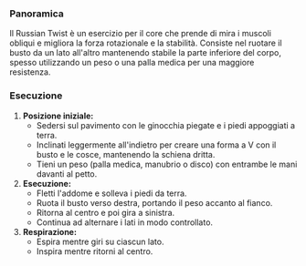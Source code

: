 ### Panoramica
Il Russian Twist è un esercizio per il core che prende di mira i muscoli obliqui e migliora la forza rotazionale e la stabilità. Consiste nel ruotare il busto da un lato all'altro mantenendo stabile la parte inferiore del corpo, spesso utilizzando un peso o una palla medica per una maggiore resistenza.

### Esecuzione
1. **Posizione iniziale:**
   - Sedersi sul pavimento con le ginocchia piegate e i piedi appoggiati a terra.
   - Inclinati leggermente all'indietro per creare una forma a V con il busto e le cosce, mantenendo la schiena dritta.
   - Tieni un peso (palla medica, manubrio o disco) con entrambe le mani davanti al petto.
2. **Esecuzione:**
   - Fletti l'addome e solleva i piedi da terra.
   - Ruota il busto verso destra, portando il peso accanto al fianco.
   - Ritorna al centro e poi gira a sinistra.
   - Continua ad alternare i lati in modo controllato.
3. **Respirazione:**
   - Espira mentre giri su ciascun lato.
   - Inspira mentre ritorni al centro.